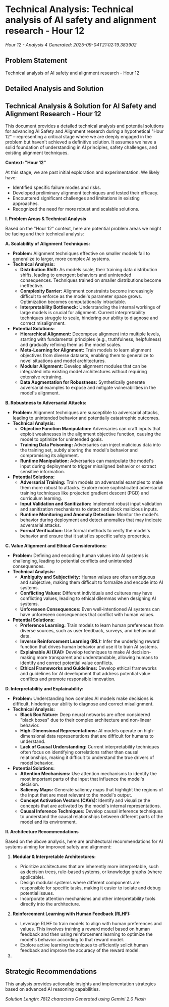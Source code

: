# Technical Analysis: Technical analysis of AI safety and alignment research - Hour 12
*Hour 12 - Analysis 4*
*Generated: 2025-09-04T21:02:19.383902*

## Problem Statement
Technical analysis of AI safety and alignment research - Hour 12

## Detailed Analysis and Solution
## Technical Analysis & Solution for AI Safety and Alignment Research - Hour 12

This document provides a detailed technical analysis and potential solutions for advancing AI Safety and Alignment research during a hypothetical "Hour 12" – representing a critical stage where we are deeply engaged in the problem but haven't achieved a definitive solution. It assumes we have a solid foundation of understanding in AI principles, safety challenges, and existing alignment techniques.

**Context: "Hour 12"**

At this stage, we are past initial exploration and experimentation. We likely have:

*   Identified specific failure modes and risks.
*   Developed preliminary alignment techniques and tested their efficacy.
*   Encountered significant challenges and limitations in existing approaches.
*   Recognized the need for more robust and scalable solutions.

**I. Problem Areas & Technical Analysis**

Based on the "Hour 12" context, here are potential problem areas we might be facing and their technical analysis:

**A. Scalability of Alignment Techniques:**

*   **Problem:** Alignment techniques effective on smaller models fail to generalize to larger, more complex AI systems.
*   **Technical Analysis:**
    *   **Distribution Shift:**  As models scale, their training data distribution shifts, leading to emergent behaviors and unintended consequences.  Techniques trained on smaller distributions become ineffective.
    *   **Complexity Barrier:**  Alignment constraints become increasingly difficult to enforce as the model's parameter space grows.  Optimization becomes computationally intractable.
    *   **Interpretability Bottleneck:**  Understanding the internal workings of large models is crucial for alignment.  Current interpretability techniques struggle to scale, hindering our ability to diagnose and correct misalignment.
*   **Potential Solutions:**
    *   **Hierarchical Alignment:** Decompose alignment into multiple levels, starting with fundamental principles (e.g., truthfulness, helpfulness) and gradually refining them as the model scales.
    *   **Meta-Learning for Alignment:**  Train models to learn alignment objectives from diverse datasets, enabling them to generalize to novel situations and model architectures.
    *   **Modular Alignment:**  Develop alignment modules that can be integrated into existing model architectures without requiring extensive retraining.
    *   **Data Augmentation for Robustness:**  Synthetically generate adversarial examples to expose and mitigate vulnerabilities in the model's alignment.

**B. Robustness to Adversarial Attacks:**

*   **Problem:** Alignment techniques are susceptible to adversarial attacks, leading to unintended behavior and potentially catastrophic outcomes.
*   **Technical Analysis:**
    *   **Objective Function Manipulation:** Adversaries can craft inputs that exploit weaknesses in the alignment objective function, causing the model to optimize for unintended goals.
    *   **Training Data Poisoning:**  Adversaries can inject malicious data into the training set, subtly altering the model's behavior and compromising its alignment.
    *   **Runtime Manipulation:**  Adversaries can manipulate the model's input during deployment to trigger misaligned behavior or extract sensitive information.
*   **Potential Solutions:**
    *   **Adversarial Training:** Train models on adversarial examples to make them more robust to attacks.  Explore more sophisticated adversarial training techniques like projected gradient descent (PGD) and curriculum learning.
    *   **Input Validation and Sanitization:**  Implement robust input validation and sanitization mechanisms to detect and block malicious inputs.
    *   **Runtime Monitoring and Anomaly Detection:**  Monitor the model's behavior during deployment and detect anomalies that may indicate adversarial attacks.
    *   **Formal Verification:**  Use formal methods to verify the model's behavior and ensure that it satisfies specific safety properties.

**C. Value Alignment and Ethical Considerations:**

*   **Problem:**  Defining and encoding human values into AI systems is challenging, leading to potential conflicts and unintended consequences.
*   **Technical Analysis:**
    *   **Ambiguity and Subjectivity:**  Human values are often ambiguous and subjective, making them difficult to formalize and encode into AI systems.
    *   **Conflicting Values:**  Different individuals and cultures may have conflicting values, leading to ethical dilemmas when designing AI systems.
    *   **Unforeseen Consequences:**  Even well-intentioned AI systems can have unforeseen consequences that conflict with human values.
*   **Potential Solutions:**
    *   **Preference Learning:**  Train models to learn human preferences from diverse sources, such as user feedback, surveys, and behavioral data.
    *   **Inverse Reinforcement Learning (IRL):**  Infer the underlying reward function that drives human behavior and use it to train AI systems.
    *   **Explainable AI (XAI):**  Develop techniques to make AI decision-making more transparent and understandable, allowing humans to identify and correct potential value conflicts.
    *   **Ethical Frameworks and Guidelines:**  Develop ethical frameworks and guidelines for AI development that address potential value conflicts and promote responsible innovation.

**D. Interpretability and Explainability:**

*   **Problem:**  Understanding how complex AI models make decisions is difficult, hindering our ability to diagnose and correct misalignment.
*   **Technical Analysis:**
    *   **Black Box Nature:**  Deep neural networks are often considered "black boxes" due to their complex architecture and non-linear behavior.
    *   **High-Dimensional Representations:**  AI models operate on high-dimensional data representations that are difficult for humans to understand.
    *   **Lack of Causal Understanding:**  Current interpretability techniques often focus on identifying correlations rather than causal relationships, making it difficult to understand the true drivers of model behavior.
*   **Potential Solutions:**
    *   **Attention Mechanisms:**  Use attention mechanisms to identify the most important parts of the input that influence the model's decision.
    *   **Saliency Maps:**  Generate saliency maps that highlight the regions of the input that are most relevant to the model's output.
    *   **Concept Activation Vectors (CAVs):**  Identify and visualize the concepts that are activated by the model's internal representations.
    *   **Causal Inference Techniques:**  Develop causal inference techniques to understand the causal relationships between different parts of the model and its environment.

**II. Architecture Recommendations**

Based on the above analysis, here are architectural recommendations for AI systems aiming for improved safety and alignment:

1.  **Modular & Interpretable Architectures:**
    *   Prioritize architectures that are inherently more interpretable, such as decision trees, rule-based systems, or knowledge graphs (where applicable).
    *   Design modular systems where different components are responsible for specific tasks, making it easier to isolate and debug potential issues.
    *   Incorporate attention mechanisms and other interpretability tools directly into the architecture.

2.  **Reinforcement Learning with Human Feedback (RLHF):**
    *   Leverage RLHF to train models to align with human preferences and values.  This involves training a reward model based on human feedback and then using reinforcement learning to optimize the model's behavior according to that reward model.
    *   Explore active learning techniques to efficiently solicit human feedback and improve the accuracy of the reward model.

3.  

## Strategic Recommendations
This analysis provides actionable insights and implementation strategies
based on advanced AI reasoning capabilities.

*Solution Length: 7812 characters*
*Generated using Gemini 2.0 Flash*

